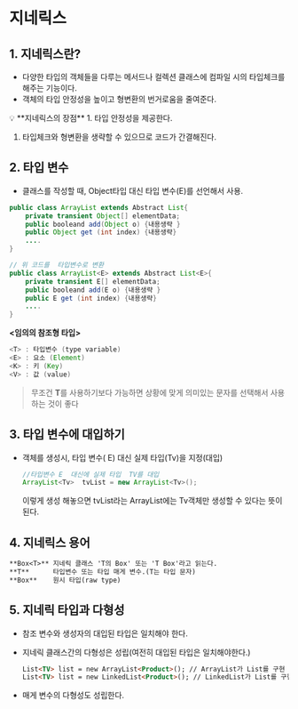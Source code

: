 # 지네릭스

## 1. 지네릭스란?

- 다양한 타입의 객체들을 다루는 메서드나 컬렉션 클래스에 컴파일 시의 타입체크를 해주는 기능이다.
- 객체의 타입 안정성을 높이고 형변환의 번거로움을 줄여준다.

<aside>
💡 **지네릭스의 장점**
 1.   타입 안정성을 제공한다.

1. 타입체크와 형변환을 생략할 수 있으므로 코드가 간결해진다.
</aside>

## 2. 타입 변수

- 클래스를 작성할 때, Object타입 대신 타입 변수(E)를 선언해서 사용.

```java
public class ArrayList extends Abstract List{
	private transient Object[] elementData;
	public booleand add(Object o) {내용생략 }
	public Object get (int index) {내용생략}
	....
}

// 위 코드를  타입변수로 변환
public class ArrayList<E> extends Abstract List<E>{
	private transient E[] elementData;
	public booleand add(E o) {내용생략 }
	public E get (int index) {내용생략}
	....
}
```

**<임의의 참조형 타입>**

```java
<T> : 타입변수 (type variable)
<E> : 요소 (Element)
<K> : 키 (Key)
<V> : 값 (value)
```

> 무조건 **T**를 사용하기보다 가능하면 상황에 맞게 의미있는 문자를 선택해서 사용하는 것이 좋다
> 

## 3. 타입 변수에 대입하기

- 객체를 생성시, 타입 변수( E) 대신 실제 타입(Tv)을 지정(대입)
    
    ```java
    //타입변수 E  대신에 실제 타입  TV를 대입
    ArrayList<Tv>  tvList = new ArrayList<Tv>();
    ```
    
    이렇게 생성 해놓으면 tvList라는 ArrayList에는 Tv객체만 생성할 수 있다는 뜻이된다.
    

## 4. 지네릭스 용어

```markdown
**Box<T>** 지네릭 클래스 'T의 Box' 또는 'T Box'라고 읽는다.
**T**      타입변수 또는 타입 매게 변수.(T는 타입 문자)
**Box**    원시 타입(raw type)
```

## 5. 지네릭 타입과 다형성

- 참조 변수와 생성자의 대입된 타입은 일치해야 한다.
- 지네릭 클래스간의 다형성은 성립(여전히 대입된 타입은 일치해야한다.)
    
    ```markdown
    List<TV> list = new ArrayList<Product>(); // ArrayList가 List를 구현
    List<TV> list = new LinkedList<Product>(); // LinkedList가 List를 구현
    ```
    

 

- 매게 변수의 다형성도 성립한다.